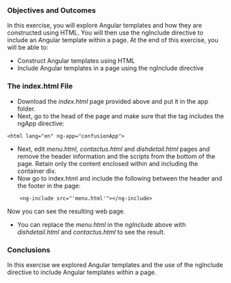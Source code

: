 ### Objectives and Outcomes

In this exercise, you will explore Angular templates and how they are constructed using HTML. You will then use the ngInclude directive to include an Angular template within a page. At the end of this exercise, you will be able to:

- Construct Angular templates using HTML
- Include Angular templates in a page using the ngInclude directive

### The index.html File

- Download the *index.html* page provided above and put it in the app folder.
- Next, go to the head of the page and make sure that the <html> tag includes the ngApp directive:

```
<html lang="en" ng-app="confusionApp">
```

- Next, edit *menu.html,* *contactus.html* and *dishdetail.html* pages and remove the header information and the scripts from the bottom of the page. Retain only the content enclosed within and including the container div.
- Now go to index.html and include the following between the header and the footer in the page:

```
    <ng-include src="'menu.html'"></ng-include>
```

Now you can see the resulting web page.

- You can replace the *menu.html* in the *ngInclude* above with *dishdetail.html* and *contactus.html* to see the result.

### Conclusions

In this exercise we explored Angular templates and the use of the ngInclude directive to include Angular templates within a page.
